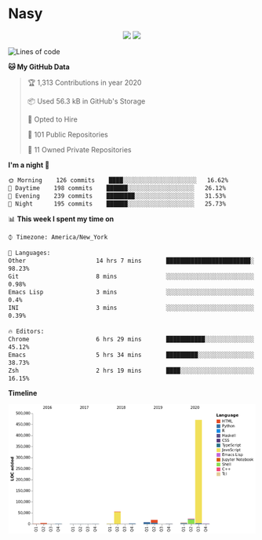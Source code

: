 # Nasy

<p align="center">
<img height="200" src="https://github-readme-stats.vercel.app/api?username=nasyxx&count_private=true&show_icons=true&theme=dracula&include_all_commits=true"/>
<img height="200" src="https://github-readme-stats.vercel.app/api/top-langs/?username=nasyxx&theme=dracula&hide=html,jupyter+notebook&count_private=true&show_icons=true"
</p>

<!--START_SECTION:waka-->
![Lines of code](https://img.shields.io/badge/From%20Hello%20World%20I've%20written-12.6%20million%20Lines%20of%20code-blue)

**🐱 My GitHub Data** 

> 🏆 1,313 Contributions in year 2020
 > 
> 📦 Used 56.3 kB in GitHub's Storage 
 > 
> 💼 Opted to Hire
 > 
> 📜 101 Public Repositories 
 > 
> 🔑 11 Owned Private Repositories 

**I'm a night 🦉** 

```text
🌞 Morning    126 commits    ████░░░░░░░░░░░░░░░░░░░░░   16.62% 
🌆 Daytime    198 commits    ██████░░░░░░░░░░░░░░░░░░░   26.12% 
🌃 Evening    239 commits    ████████░░░░░░░░░░░░░░░░░   31.53% 
🌙 Night      195 commits    ██████░░░░░░░░░░░░░░░░░░░   25.73%

```


📊 **This week I spent my time on** 

```text
⌚︎ Timezone: America/New_York

💬 Languages: 
Other                    14 hrs 7 mins       ████████████████████████░   98.23% 
Git                      8 mins              ░░░░░░░░░░░░░░░░░░░░░░░░░   0.98% 
Emacs Lisp               3 mins              ░░░░░░░░░░░░░░░░░░░░░░░░░   0.4% 
INI                      3 mins              ░░░░░░░░░░░░░░░░░░░░░░░░░   0.39%

🔥 Editors: 
Chrome                   6 hrs 29 mins       ███████████░░░░░░░░░░░░░░   45.12% 
Emacs                    5 hrs 34 mins       █████████░░░░░░░░░░░░░░░░   38.73% 
Zsh                      2 hrs 19 mins       ████░░░░░░░░░░░░░░░░░░░░░   16.15%

```

**Timeline**

![Chart not found](https://github.com/nasyxx/nasyxx/blob/master/charts/bar_graph.png) 


<!--END_SECTION:waka-->

<!-- ![visitors](https://visitor-badge.laobi.icu/badge?page_id=nasyxx.nasyxx) -->
